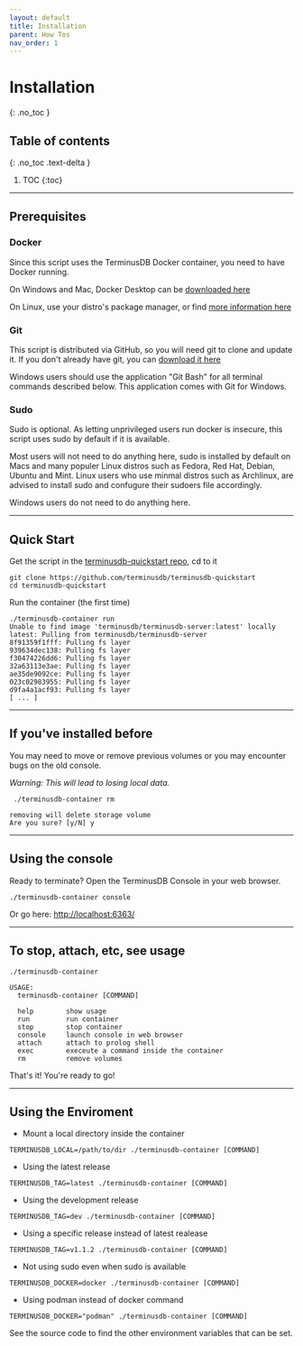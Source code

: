 ```yaml
---
layout: default
title: Installation
parent: How Tos
nav_order: 1
---
```


# Installation
{: .no_toc }

## Table of contents
{: .no_toc .text-delta }

1. TOC
{:toc}

---

## Prerequisites

### Docker

Since this script uses the TerminusDB Docker container, you need to have Docker running.

On Windows and Mac, Docker Desktop can be [downloaded here](https://www.docker.com/products/docker-desktop)

On Linux, use your distro's package manager, or find [more information here](https://www.docker.com/products/container-runtime)

### Git

This script is distributed via GitHub, so you will need git to clone and update it. If you don't already have git, you can [download it here](https://git-scm.com/downloads)

Windows users should use the application "Git Bash" for all terminal commands described below. This application comes with Git for Windows.

### Sudo

Sudo is optional. As letting unprivileged users run docker is insecure, this script uses sudo by default if it is available.

Most users will not need to do anything here, sudo is installed by default on Macs and many populer Linux distros such as Fedora, Red Hat, Debian, Ubuntu and Mint. Linux users who use minmal distros such as Archlinux, are advised to install sudo and confugure their sudoers file accordingly.

Windows users do not need to do anything here.

---

## Quick Start

Get the script in the [terminusdb-quickstart repo](https://github.com/terminusdb/terminusdb-quickstart), cd to it

```
git clone https://github.com/terminusdb/terminusdb-quickstart
cd terminusdb-quickstart
```

Run the container (the first time)

```
./terminusdb-container run
Unable to find image 'terminusdb/terminusdb-server:latest' locally
latest: Pulling from terminusdb/terminusdb-server
8f91359f1fff: Pulling fs layer
939634dec138: Pulling fs layer
f30474226dd6: Pulling fs layer
32a63113e3ae: Pulling fs layer
ae35de9092ce: Pulling fs layer
023c02983955: Pulling fs layer
d9fa4a1acf93: Pulling fs layer
[ ... ]
```

---

## If you've installed before

You may need to move or remove previous volumes or you may encounter bugs on the old console.

*Warning: This will lead to losing local data.*

```
 ./terminusdb-container rm

removing will delete storage volume
Are you sure? [y/N] y
```

---

## Using the console

Ready to terminate? Open the TerminusDB Console in your web browser.
```
./terminusdb-container console
```
Or go here: [http://localhost:6363/](http://localhost:6363/)

---

## To stop, attach, etc, see usage

```
./terminusdb-container

USAGE:
  terminusdb-container [COMMAND]

  help        show usage
  run         run container
  stop        stop container
  console     launch console in web browser
  attach      attach to prolog shell
  exec        execeute a command inside the container
  rm          remove volumes

```

That's it! You're ready to go!

---

## Using the Enviroment

* Mount a local directory inside the container
```
TERMINUSDB_LOCAL=/path/to/dir ./terminusdb-container [COMMAND]
```
* Using the latest release
```
TERMINUSDB_TAG=latest ./terminusdb-container [COMMAND]
```
* Using the development release
```
TERMINUSDB_TAG=dev ./terminusdb-container [COMMAND]
```
* Using a specific release instead of latest realease
```
TERMINUSDB_TAG=v1.1.2 ./terminusdb-container [COMMAND]
```
* Not using sudo even when sudo is available
```
TERMINUSDB_DOCKER=docker ./terminusdb-container [COMMAND]
```
* Using podman instead of docker command
```
TERMINUSDB_DOCKER="podman" ./terminusdb-container [COMMAND]
```

See the source code to find the other environment variables that can be set.
